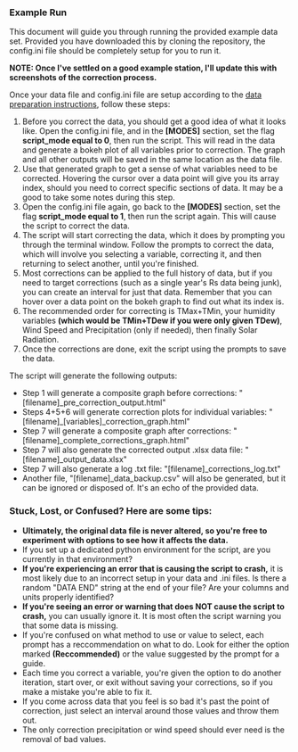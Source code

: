 ### Example Run
This document will guide you through running the provided example data set. Provided you have downloaded this by cloning the repository, the config.ini file should be completely setup for you to run it.

**NOTE: Once I've settled on a good example station, I'll update this with screenshots of the correction process.**

Once your data file and config.ini file are setup according to the [data preparation instructions](SETUP.md), follow these steps:

1. Before you correct the data, you should get a good idea of what it looks like. Open the config.ini file, and in the **[MODES]** section, set the flag **script_mode equal to 0**, then run the script. This will read in the data and generate a bokeh plot of all variables prior to correction. The graph and all other outputs will be saved in the same location as the data file.
2. Use that generated graph to get a sense of what variables need to be corrected. Hovering the cursor over a data point will give you its array index, should you need to correct specific sections of data. It may be a good to take some notes during this step.
3. Open the config.ini file again, go back to the **[MODES]** section, set the flag **script_mode equal to 1**, then run the script again. This will cause the script to correct the data.
4. The script will start correcting the data, which it does by prompting you through the terminal window. Follow the prompts to correct the data, which will involve you selecting a variable, correcting it, and then returning to select another, until you're finished.
5. Most corrections can be applied to the full history of data, but if you need to target corrections (such as a single year's Rs data being junk), you can create an interval for just that data. Remember that you can hover over a data point on the bokeh graph to find out what its index is.
6. The recommended order for correcting is TMax+TMin, your humidity variables **(which would be TMin+TDew if you were only given TDew)**, Wind Speed and Precipitation (only if needed), then finally Solar Radiation.
7. Once the corrections are done, exit the script using the prompts to save the data.

The script will generate the following outputs:
* Step 1 will generate a composite graph before corrections: "[filename]_pre_correction_output.html"
* Steps 4+5+6 will generate correction plots for individual variables: "[filename]_[variables]_correction_graph.html"
* Step 7 will generate a composite graph after corrections: "[filename]_complete_corrections_graph.html"
* Step 7 will also generate the corrected output .xlsx data file: "[filename]_output_data.xlsx"
* Step 7 will also generate a log .txt file: "[filename]_corrections_log.txt"
* Another file, "[filename]_data_backup.csv" will also be generated, but it can be ignored or disposed of. It's an echo of the provided data.

### Stuck, Lost, or Confused? Here are some tips:
* **Ultimately, the original data file is never altered, so you're free to experiment with options to see how it affects the data.**
* If you set up a dedicated python environment for the script, are you currently in that environment?
* **If you're experiencing an error that is causing the script to crash,** it is most likely due to an incorrect setup in your data and .ini files. Is there a random "DATA END" string at the end of your file? Are your columns and units properly identified?
* **If you're seeing an error or warning that does NOT cause the script to crash,** you can usually ignore it. It is most often the script warning you that some data is missing.
* If you're confused on what method to use or value to select, each prompt has a reccommendation on what to do. Look for either the option marked **(Reccommended)** or the value suggested by the prompt for a guide.
* Each time you correct a variable, you're given the option to do another iteration, start over, or exit without saving your corrections, so if you make a mistake you're able to fix it.
* If you come across data that you feel is so bad it's past the point of correction, just select an interval around those values and throw them out. 
* The only correction precipitation or wind speed should ever need is the removal of bad values.
